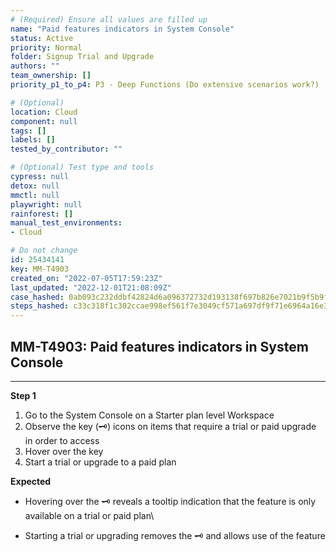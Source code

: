 ```yaml
---
# (Required) Ensure all values are filled up
name: "Paid features indicators in System Console"
status: Active
priority: Normal
folder: Signup Trial and Upgrade
authors: ""
team_ownership: []
priority_p1_to_p4: P3 - Deep Functions (Do extensive scenarios work?)

# (Optional)
location: Cloud
component: null
tags: []
labels: []
tested_by_contributor: ""

# (Optional) Test type and tools
cypress: null
detox: null
mmctl: null
playwright: null
rainforest: []
manual_test_environments:
- Cloud

# Do not change
id: 25434141
key: MM-T4903
created_on: "2022-07-05T17:59:23Z"
last_updated: "2022-12-01T21:08:09Z"
case_hashed: 0ab093c232ddbf42824d6a096372732d193138f697b826e7021b9f5b9fef35908725b6c7315f68a091c393ef003e573b
steps_hashed: c33c318f1c302ccae998ef561f7e3049cf571a697df9f71e6964a16e3a71be1ea6da1565b4097013f97d97bb45e81432
---
```


<!-- (Auto-generated) Based on frontmatter's "key" and "name" -->

## MM-T4903: Paid features indicators in System Console

---

**Step 1**

1. Go to the System Console on a Starter plan level Workspace
2. Observe the key (🗝️) icons on items that require a trial or paid upgrade in order to access
3. Hover over the key
4. Start a trial or upgrade to a paid plan

**Expected**

- Hovering over the 🗝️ reveals a tooltip indication that the feature is only available on a trial or paid plan\\

- Starting a trial or upgrading removes the 🗝️ and allows use of the feature
